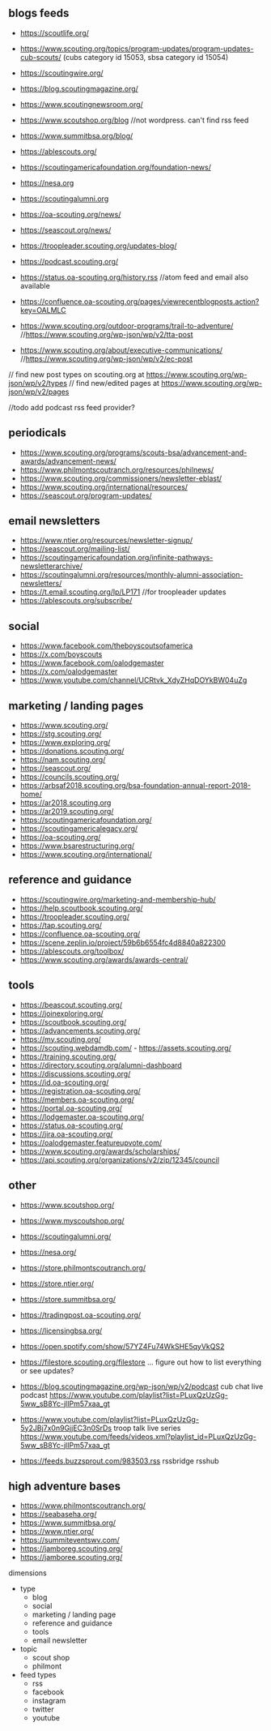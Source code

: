 ## blogs feeds

- https://scoutlife.org/
- https://www.scouting.org/topics/program-updates/program-updates-cub-scouts/ (cubs category id 15053, sbsa category id 15054)
- https://scoutingwire.org/
- https://blog.scoutingmagazine.org/
- https://www.scoutingnewsroom.org/
- https://www.scoutshop.org/blog //not wordpress. can't find rss feed
- https://www.summitbsa.org/blog/
- https://ablescouts.org/
- https://scoutingamericafoundation.org/foundation-news/
- https://nesa.org
- https://scoutingalumni.org
- https://oa-scouting.org/news/
- https://seascout.org/news/
- https://troopleader.scouting.org/updates-blog/
- https://podcast.scouting.org/

- https://status.oa-scouting.org/history.rss //atom feed and email also available
- https://confluence.oa-scouting.org/pages/viewrecentblogposts.action?key=OALMLC
- https://www.scouting.org/outdoor-programs/trail-to-adventure/ //https://www.scouting.org/wp-json/wp/v2/tta-post
- https://www.scouting.org/about/executive-communications/ //https://www.scouting.org/wp-json/wp/v2/ec-post

// find new post types on scouting.org at https://www.scouting.org/wp-json/wp/v2/types
// find new/edited pages at https://www.scouting.org/wp-json/wp/v2/pages

//todo add podcast rss feed provider?

## periodicals

- https://www.scouting.org/programs/scouts-bsa/advancement-and-awards/advancement-news/
- https://www.philmontscoutranch.org/resources/philnews/
- https://www.scouting.org/commissioners/newsletter-eblast/
- https://www.scouting.org/international/resources/
- https://seascout.org/program-updates/

## email newsletters

- https://www.ntier.org/resources/newsletter-signup/
- https://seascout.org/mailing-list/
- https://scoutingamericafoundation.org/infinite-pathways-newsletterarchive/
- https://scoutingalumni.org/resources/monthly-alumni-association-newsletters/
- https://t.email.scouting.org/lp/LP171 //for troopleader updates
- https://ablescouts.org/subscribe/

## social

- https://www.facebook.com/theboyscoutsofamerica
- https://x.com/boyscouts
- https://www.facebook.com/oalodgemaster
- https://x.com/oalodgemaster
- https://www.youtube.com/channel/UCRtvk_XdyZHqDOYkBW04uZg

## marketing / landing pages

- https://www.scouting.org/
- https://stg.scouting.org/
- https://www.exploring.org/
- https://donations.scouting.org/
- https://nam.scouting.org/
- https://seascout.org/
- https://councils.scouting.org/
- https://arbsaf2018.scouting.org/bsa-foundation-annual-report-2018-home/
- https://ar2018.scouting.org
- https://ar2019.scouting.org/
- https://scoutingamericafoundation.org/
- https://scoutingamericalegacy.org/
- https://oa-scouting.org/
- https://www.bsarestructuring.org/
- https://www.scouting.org/international/

## reference and guidance

- https://scoutingwire.org/marketing-and-membership-hub/
- https://help.scoutbook.scouting.org/
- https://troopleader.scouting.org/
- https://tap.scouting.org/
- https://confluence.oa-scouting.org/
- https://scene.zeplin.io/project/59b6b6554fc4d8840a822300
- https://ablescouts.org/toolbox/
- https://www.scouting.org/awards/awards-central/

## tools

- https://beascout.scouting.org/
- https://joinexploring.org/
- https://scoutbook.scouting.org/
- https://advancements.scouting.org/
- https://my.scouting.org/
- https://scouting.webdamdb.com/ - https://assets.scouting.org/
- https://training.scouting.org/
- https://directory.scouting.org/alumni-dashboard
- https://discussions.scouting.org/
- https://id.oa-scouting.org/
- https://registration.oa-scouting.org/
- https://members.oa-scouting.org/
- https://portal.oa-scouting.org/
- https://lodgemaster.oa-scouting.org/
- https://status.oa-scouting.org/
- https://jira.oa-scouting.org/
- https://oalodgemaster.featureupvote.com/
- https://www.scouting.org/awards/scholarships/
- https://api.scouting.org/organizations/v2/zip/12345/council

## other

- https://www.scoutshop.org/
- https://www.myscoutshop.org/
- https://scoutingalumni.org/
- https://nesa.org/
- https://store.philmontscoutranch.org/
- https://store.ntier.org/
- https://store.summitbsa.org/
- https://tradingpost.oa-scouting.org/
- https://licensingbsa.org/
- https://open.spotify.com/show/57YZ4Fu74WkSHE5qyVkQS2
- https://filestore.scouting.org/filestore ... figure out how to list everything or see updates?

- https://blog.scoutingmagazine.org/wp-json/wp/v2/podcast cub chat live podcast https://www.youtube.com/playlist?list=PLuxQzUzGg-5ww_sB8Yc-jlIPm57xaa_gt
- https://www.youtube.com/playlist?list=PLuxQzUzGg-5y2JBj7x0n9GjjEC3n0SrDs troop talk live series
https://www.youtube.com/feeds/videos.xml?playlist_id=PLuxQzUzGg-5ww_sB8Yc-jlIPm57xaa_gt
- https://feeds.buzzsprout.com/983503.rss
rssbridge
rsshub

## high adventure bases

- https://www.philmontscoutranch.org/
- https://seabaseha.org/
- https://www.summitbsa.org/
- https://www.ntier.org/
- https://summiteventswv.com/
- https://jamboreg.scouting.org/
- https://jamboree.scouting.org/

dimensions

- type
  - blog
  - social
  - marketing / landing page
  - reference and guidance
  - tools
  - email newsletter
- topic
  - scout shop
  - philmont
- feed types
  - rss
  - facebook
  - instagram
  - twitter
  - youtube
